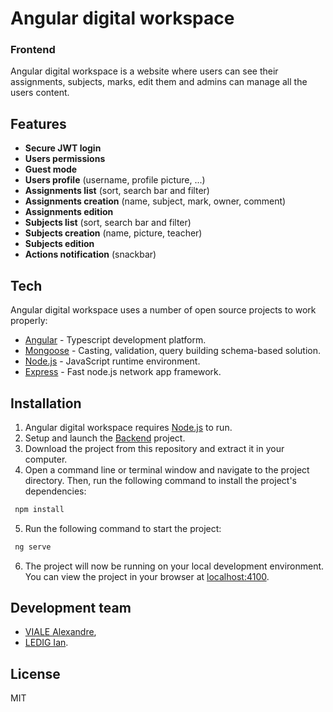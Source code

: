 # Angular digital workspace
 ### Frontend
 
 Angular digital workspace is a website where users can see their assignments, subjects, marks, edit them and admins can manage all the users content.
 
 ## Features
 
 - **Secure JWT login**
 - **Users permissions**
 - **Guest mode**
 - **Users profile** (username, profile picture, ...)
 - **Assignments list** (sort, search bar and filter)
 - **Assignments creation** (name, subject, mark, owner, comment)
 - **Assignments edition**
 - **Subjects list** (sort, search bar and filter)
 - **Subjects creation** (name, picture, teacher)
 - **Subjects edition**
 - **Actions notification** (snackbar)
 
 ## Tech
 
 Angular digital workspace uses a number of open source projects to work properly:
 
 - [Angular](https://angular.io/) - Typescript development platform.
 - [Mongoose](https://mongoosejs.com/) - Casting, validation, query building schema-based solution.
 - [Node.js](https://nodejs.org/) - JavaScript runtime environment.
 - [Express](http://expressjs.com) - Fast node.js network app framework.
 
 ## Installation
 
 1. Angular digital workspace requires [Node.js](https://nodejs.org/) to run.
 2. Setup and launch the [Backend](https://github.com/alexandre-viale/AngularBackM1MIAGE) project.
 3. Download the project from this repository and extract it in your computer.
 4. Open a command line or terminal window and navigate to the project directory. Then, run the following command to install the project's dependencies:
 
```sh
 npm install
```
 5. Run the following command to start the project:
 
```sh
 ng serve
```
 6. The project will now be running on your local development environment. You can view the project in your browser at [localhost:4100](http://localhost:4100/).
 
 ## Development team
 - [VIALE Alexandre](https://github.com/alexandre-viale),
 - [LEDIG Ian](https://github.com/ian-ledig).
 
 ## License
 
 MIT